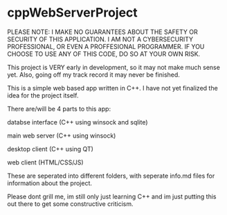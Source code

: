 # cppWebServerProject
PLEASE NOTE: I MAKE NO GUARANTEES ABOUT THE SAFETY OR SECURITY OF THIS APPLICATION. I AM NOT A CYBERSECURITY PROFESSIONAL, OR EVEN A PROFFESIONAL PROGRAMMER. IF YOU CHOOSE TO USE
ANY OF THIS CODE, DO SO AT YOUR OWN RISK.


This project is VERY early in development, so it may not make much sense yet. Also, going off my track record it may never be finished.


This is a simple web based app written in C++. I have not yet finalized the idea for the project itself.


There are/will be 4 parts to this app:

databse interface (C++ using winsock and sqlite)

main web server (C++ using winsock)

desktop client (C++ using QT)

web client (HTML/CSS/JS)


These are seperated into different folders, with seperate info.md files for information about the project.


Please dont grill me, im still only just learning C++ and im just putting this out there to get some constructive criticism.
